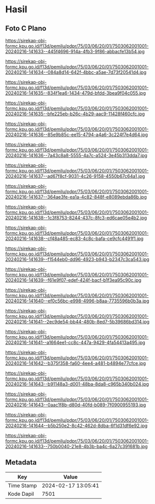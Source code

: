 # Hasil

## Foto C Plano

https://sirekap-obj-formc.kpu.go.id/f13d/pemilu/pdpr/75/03/06/20/01/7503062001001-20240216-141633--445f4696-914a-4fb3-9f86-abbacfe13b54.jpg

https://sirekap-obj-formc.kpu.go.id/f13d/pemilu/pdpr/75/03/06/20/01/7503062001001-20240216-141634--084a8d14-642f-4bbc-a5ae-7d73f20541d4.jpg

https://sirekap-obj-formc.kpu.go.id/f13d/pemilu/pdpr/75/03/06/20/01/7503062001001-20240216-141635--834f1ea6-1434-479d-bfdd-3bea9f04c055.jpg

https://sirekap-obj-formc.kpu.go.id/f13d/pemilu/pdpr/75/03/06/20/01/7503062001001-20240216-141635--bfe225eb-b26c-4b29-aac9-11428f460cfc.jpg

https://sirekap-obj-formc.kpu.go.id/f13d/pemilu/pdpr/75/03/06/20/01/7503062001001-20240216-141636--85e9b85c-ee15-4794-a4a6-3c224f7e4d64.jpg

https://sirekap-obj-formc.kpu.go.id/f13d/pemilu/pdpr/75/03/06/20/01/7503062001001-20240216-141636--7a43c8a8-5555-4a7c-a524-3e45b313dda7.jpg

https://sirekap-obj-formc.kpu.go.id/f13d/pemilu/pdpr/75/03/06/20/01/7503062001001-20240216-141637--ad67f8cf-9031-4c26-9158-4550b67c64a1.jpg

https://sirekap-obj-formc.kpu.go.id/f13d/pemilu/pdpr/75/03/06/20/01/7503062001001-20240216-141637--364ae3fe-ea1a-4c82-848f-e8089ebda86b.jpg

https://sirekap-obj-formc.kpu.go.id/f13d/pemilu/pdpr/75/03/06/20/01/7503062001001-20240216-141638--1c3f8753-8244-437c-8fc3-ed6cae05e4b2.jpg

https://sirekap-obj-formc.kpu.go.id/f13d/pemilu/pdpr/75/03/06/20/01/7503062001001-20240216-141638--cf48a485-ec83-4c8c-bafa-ce9cfc4491f1.jpg

https://sirekap-obj-formc.kpu.go.id/f13d/pemilu/pdpr/75/03/06/20/01/7503062001001-20240216-141639--f1544eb0-dd96-4923-b943-b2347c3ca543.jpg

https://sirekap-obj-formc.kpu.go.id/f13d/pemilu/pdpr/75/03/06/20/01/7503062001001-20240216-141639--f61e9f07-edef-424f-bacf-b1f3ea95c90c.jpg

https://sirekap-obj-formc.kpu.go.id/f13d/pemilu/pdpr/75/03/06/20/01/7503062001001-20240216-141640--ef0c56bc-e998-4996-b8aa-7735596b0b3a.jpg

https://sirekap-obj-formc.kpu.go.id/f13d/pemilu/pdpr/75/03/06/20/01/7503062001001-20240216-141641--2ec9de54-bb44-480b-8ed7-5b39686bd314.jpg

https://sirekap-obj-formc.kpu.go.id/f13d/pemilu/pdpr/75/03/06/20/01/7503062001001-20240216-141641--a1664ee1-cc8c-447a-9429-4fa54413a495.jpg

https://sirekap-obj-formc.kpu.go.id/f13d/pemilu/pdpr/75/03/06/20/01/7503062001001-20240216-141642--b375f358-fa60-4ee4-a481-b4894e77cfce.jpg

https://sirekap-obj-formc.kpu.go.id/f13d/pemilu/pdpr/75/03/06/20/01/7503062001001-20240216-141643--b91148a3-d001-48ba-8da8-c965b340b024.jpg

https://sirekap-obj-formc.kpu.go.id/f13d/pemilu/pdpr/75/03/06/20/01/7503062001001-20240216-141643--0aac1f8b-d80d-40fd-b089-7f0900955193.jpg

https://sirekap-obj-formc.kpu.go.id/f13d/pemilu/pdpr/75/03/06/20/01/7503062001001-20240216-141644--b5b250e2-8c42-462d-8dba-6f1d31df6e92.jpg

https://sirekap-obj-formc.kpu.go.id/f13d/pemilu/pdpr/75/03/06/20/01/7503062001001-20240216-141633--750b0040-21e8-4b3b-ba4c-6a27c391681b.jpg


## Metadata

| Key        | Value               |
| ---------- | ------------------- |
| Time Stamp | 2024-02-17 13:05:41 |
| Kode Dapil | 7501                |



